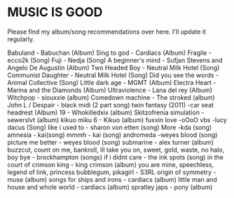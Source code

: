 # MUSIC IS GOOD
Please find my album/song recommendations over here. I'll update it regularly.

Babuland - Babuchan (Album)
Sing to god - Cardiacs (Album)
Fragile - ecco2k (Song)
Fuji - Nedja (Song)
A beginner's mind - Sufjan Stevens and Angelo De Augustin (Album)
Two Headed Boy - Neutral Milk Hotel (Song)
Communist Daughter - Neutral Milk Hotel (Song)
Did you see the words -Animal Collective (Song)
Little dark age - MGMT (Album)
Electra Heart - Marina and the Diamonds (Album)
Ultraviolence - Lana del rey (Album)
Witchpop - siouxxie (album)
Comedown machine - The stroked (album)
John L / Despair - black midi (2 part song)
twin fantasy (2011) -car seat headrest (Album)
19 - Whokilledxix (album)
Skitzofrenia simulation - sewerslvt (album)
kikuo miku 6 - Kikuo (album)
fuxxin love -oOoO
vbs -lucy dacus (Song)
like i used to - sharon von etten (song)
More -kda (song)
amnesia - kai(song)
mmmh - kai (song)
andromeda -weyes blood (song)
picture me better - weyes blood (song)
submarine - alex turner (album)
buzzcut, count on me, bankroll, ill take you on, sweet, gold, waste, no halo, boy bye - brockhampton (songs)
if i didnt care - the ink spots (song)
in the court of crimson king - king crimson (album)
you are mine, speechless, legend of link, princess bubblegum, pikagirl - S3RL
origin of symmetry - muse (album)
songs for ships and irons - cardiacs (album)
little man and house and whole world - cardiacs (album)
spratley japs - pony (album)





